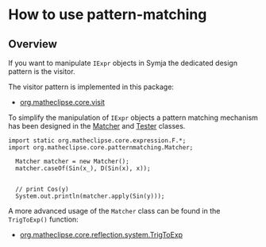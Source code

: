 # How to use pattern-matching

## Overview

If you want to manipulate `IExpr` objects in Symja the dedicated design pattern is the visitor. 

The visitor pattern is implemented in this package:
* [org.matheclipse.core.visit](https://github.com/axkr/symja_android_library/tree/master/symja_android_library/matheclipse-core/src/main/java/org/matheclipse/core/visit)

To simplify the manipulation of `IExpr` objects a pattern matching mechanism has been designed in the [Matcher](https://github.com/axkr/symja_android_library/blob/master/symja_android_library/matheclipse-core/src/main/java/org/matheclipse/core/patternmatching/Matcher.java)
and [Tester](https://github.com/axkr/symja_android_library/blob/master/symja_android_library/matheclipse-core/src/main/java/org/matheclipse/core/patternmatching/Tester.java) classes.

```
import static org.matheclipse.core.expression.F.*;
import org.matheclipse.core.patternmatching.Matcher;

  Matcher matcher = new Matcher();
  matcher.caseOf(Sin(x_), D(Sin(x), x));
  
  
  // print Cos(y)
  System.out.println(matcher.apply(Sin(y)));
```

A more advanced usage of the `Matcher` class can be found in the `TrigToExp()` function:
* [org.matheclipse.core.reflection.system.TrigToExp](https://github.com/axkr/symja_android_library/blob/master/symja_android_library/matheclipse-core/src/main/java/org/matheclipse/core/reflection/system/TrigToExp.java)



